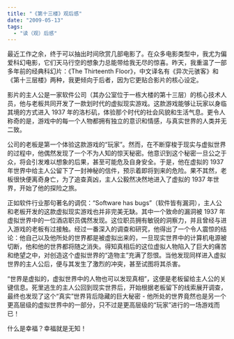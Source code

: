 ```yaml
---
title: "《第十三楼》观后感"
date: "2009-05-13"
tags: 
  - "读（观）后感"
---
```


最近工作之余，终于可以抽出时间欣赏几部电影了。在众多电影类型中，我尤为偏爱科幻电影，它们天马行空的想象力总能带给我无尽的惊喜。昨天，我重温了一部多年前的经典科幻片：《The Thirteenth Floor》，中文译名有《异次元骇客》和《第十三层楼》两种，我更倾向于后者，因为它更贴合影片的核心设定。

影片的主人公是一家软件公司（其办公室位于一栋大楼的第十三层）的核心技术人员，他与老板共同开发了一款划时代的虚拟现实游戏。这款游戏能够让玩家以身临其境的方式进入 1937 年的洛杉矶，体验那个时代的社会风貌和生活气息。更令人称奇的是，游戏中的每一个人物都拥有独立的意识和情感，与真实世界的人类并无二致。

公司的老板是第一个体验这款游戏的“玩家”。然而，在不断穿梭于现实与虚拟世界的过程中，他偶然发现了一个不为人知的惊天秘密。他意识到这个秘密一旦公之于众，将会引发难以想象的后果，甚至可能危及自身安全。于是，他在虚拟的 1937 年世界中给主人公留下了一封神秘的信件，预示着即将到来的危险。果不其然，老板很快便离奇身亡，为了追查真凶，主人公毅然决然地进入了虚拟的 1937 年世界，开始了他的探险之旅。

正如软件行业那句著名的调侃：“Software has bugs”（软件皆有漏洞），主人公和老板开发的这款虚拟现实游戏也并非完美无缺。其中一个致命的漏洞被 1937 年虚拟世界中的一位酒店职员偶然发现。这位职员拥有敏锐的洞察力，并且曾经与进入游戏的老板有过接触。经过一番深入的调查和研究，他得出了一个令人震惊的结论：他自己以及他所处的世界都是被虚拟出来的，一旦现实世界中的计算机电源被切断，他和他的世界都将随之消失。得知真相后的这位虚拟人物陷入了巨大的痛苦和绝望之中，对创造这个虚拟世界的“造物主”充满了怨恨。当他发现同样进入虚拟世界的主人公后，便与其发生了激烈的冲突，甚至试图将其杀害。

“世界是虚拟的，虚拟世界中的人物也可以发现真相”，这便是老板留给主人公的关键信息。死里逃生的主人公回到现实世界后，开始根据老板留下的线索展开调查，最终也发现了这个“真实”世界背后隐藏的巨大秘密 - 他所处的世界竟然也是另一个更高层级的虚拟世界中的一部分，只不过是更高层级的“玩家”进行的一场游戏而已！

什么是幸福？幸福就是无知！
